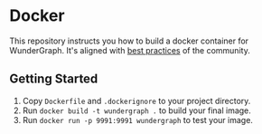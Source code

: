 # Docker

This repository instructs you how to build a docker container for WunderGraph. It's aligned with [best practices](https://github.com/nodejs/docker-node/blob/main/docs/BestPractices.md) of the community.

## Getting Started

1. Copy `Dockerfile` and `.dockerignore` to your project directory.
2. Run `docker build -t wundergraph .` to build your final image.
3. Run `docker run -p 9991:9991 wundergraph` to test your image.